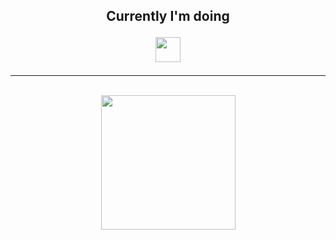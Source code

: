
<h2 align="center">Currently I'm doing <p><img src="https://media.giphy.com/media/40a8jFMt0sc73UtpaH/giphy.gif" height="40px" width="40px"></h2>
<hr>
<br>
<div width="100%" align="center">
  <img align="center" height="215" src="https://lanyard-profile-readme.vercel.app/api/743552792811012096?theme=dark&bg=0A0117&animated=false&hideDiscrim=&borderRadius=5px&idleMessage=Prawdopodobnie%20nie%20robie%20nic%20ciekawego..."></a>
</div>

